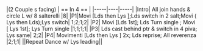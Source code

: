 |(2 Couple s facing) | == In 4 == |
|-----|----|-----|
|Intro| All join hands & circle L w/ 8 salterelli |8|
|P1|Movi [Lds then Lys ];Lds switch in 2 salt;Movi ( Lys then Lds);Lys switch| 1;2;1;2|
|P2| Movi [Lds 1st]; Lds Turn single ; Movi [ Lys 1st]; Lys Turn single |1;1;1;1|
|P3| Lds cast behind ptr & switch in 4 piva; Lys same| 2;2|
|P4| Movimenti [Lds then Lys ] 2x; Lds reprise; All reverenza |2;1;1|
||Repeat Dance w/ Lys leading||
